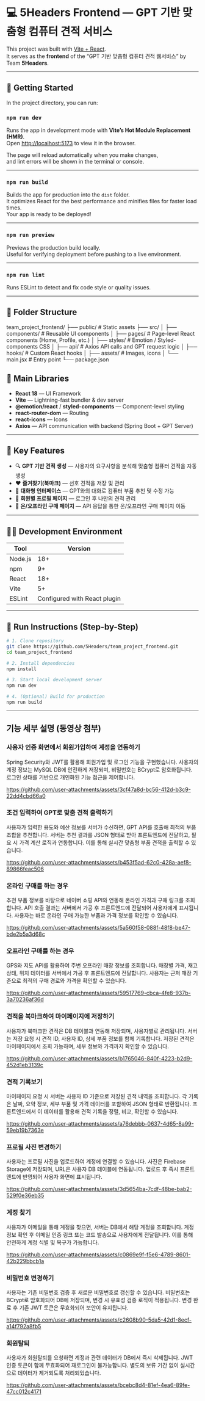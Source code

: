 # 💻 5Headers Frontend — GPT 기반 맞춤형 컴퓨터 견적 서비스

This project was built with [Vite + React](https://vitejs.dev/).  
It serves as the **frontend** of the “GPT 기반 맞춤형 컴퓨터 견적 웹서비스” by Team **5Headers**.

---

## 🚀 Getting Started

In the project directory, you can run:

### `npm run dev`

Runs the app in development mode with **Vite’s Hot Module Replacement (HMR)**.  
Open [http://localhost:5173](http://localhost:5173) to view it in the browser.

The page will reload automatically when you make changes,  
and lint errors will be shown in the terminal or console.

---

### `npm run build`

Builds the app for production into the `dist` folder.  
It optimizes React for the best performance and minifies files for faster load times.  
Your app is ready to be deployed!

---

### `npm run preview`

Previews the production build locally.  
Useful for verifying deployment before pushing to a live environment.

---

### `npm run lint`

Runs ESLint to detect and fix code style or quality issues.

---

## 🧱 Folder Structure

team_project_frontend/
├── public/ # Static assets
├── src/
│ ├── components/ # Reusable UI components
│ ├── pages/ # Page-level React components (Home, Profile, etc.)
│ ├── styles/ # Emotion / Styled-components CSS
│ ├── api/ # Axios API calls and GPT request logic
│ ├── hooks/ # Custom React hooks
│ ├── assets/ # Images, icons
│ └── main.jsx # Entry point
└── package.json



## 🧩 Main Libraries

- **React 18** — UI Framework  
- **Vite** — Lightning-fast bundler & dev server  
- **@emotion/react** / **styled-components** — Component-level styling  
- **react-router-dom** — Routing  
- **react-icons** — Icons  
- **Axios** — API communication with backend (Spring Boot + GPT Server)

---

## 🧠 Key Features

- 🔍 **GPT 기반 견적 생성** — 사용자의 요구사항을 분석해 맞춤형 컴퓨터 견적을 자동 생성  
- ❤️ **즐겨찾기(북마크)** — 선호 견적을 저장 및 관리  
- 💬 **대화형 인터페이스** — GPT와의 대화로 컴퓨터 부품 추천 및 수정 가능  
- 👤 **회원별 프로필 페이지** — 로그인 후 나만의 견적 관리  
- 🔄 **온/오프라인 구매 페이지** — API 응답을 통한 온/오프라인 구매 페이지 이동

---

## 🧑‍💻 Development Environment

| Tool | Version |
|------|----------|
| Node.js | 18+ |
| npm | 9+ |
| React | 18+ |
| Vite | 5+ |
| ESLint | Configured with React plugin |

---

## 🧭 Run Instructions (Step-by-Step)

```bash
# 1. Clone repository
git clone https://github.com/5Headers/team_project_frontend.git
cd team_project_frontend

# 2. Install dependencies
npm install

# 3. Start local development server
npm run dev

# 4. (Optional) Build for production
npm run build
```


---

## 기능 세부 설명 (동영상 첨부)

### 사용자 인증 화면에서 회원가입하여 계정을 연동하기
Spring Security와 JWT를 활용해 회원가입 및 로그인 기능을 구현했습니다.
사용자의 계정 정보는 MySQL DB에 안전하게 저장되며, 비밀번호는 BCrypt로 암호화됩니다.
로그인 상태를 기반으로 개인화된 기능 접근을 제어합니다.

https://github.com/user-attachments/assets/3cf47a8d-bc56-412d-b3c9-22dd4cbd66a0


### 조건 입력하여 GPT로 맞춤 견적 출력하기
사용자가 입력한 용도와 예산 정보를 서버가 수신하면, GPT API를 호출해 최적의 부품 조합을 추천합니다.
서버는 추천 결과를 JSON 형태로 받아 프론트엔드에 전달하고, 필요 시 가격 계산 로직과 연동합니다.
이를 통해 실시간 맞춤형 부품 견적을 출력할 수 있습니다.

https://github.com/user-attachments/assets/b453f5ad-62c0-428a-aef8-89866feac506


### 온라인 구매를 하는 경우
추천 부품 정보를 바탕으로 네이버 쇼핑 API와 연동해 온라인 가격과 구매 링크를 조회합니다.
API 호출 결과는 서버에서 가공 후 프론트엔드에 전달되어 사용자에게 표시됩니다.
사용자는 바로 온라인 구매 가능한 부품과 가격 정보를 확인할 수 있습니다.

https://github.com/user-attachments/assets/5a560f58-088f-48f8-be47-bde2b5a3d68c


### 오프라인 구매를 하는 경우
GPS와 지도 API를 활용하여 주변 오프라인 매장 정보를 조회합니다.
매장별 가격, 재고 상태, 위치 데이터를 서버에서 가공 후 프론트엔드에 전달합니다.
사용자는 근처 매장 기준으로 최적의 구매 경로와 가격을 확인할 수 있습니다.

https://github.com/user-attachments/assets/59517769-cbca-4fe8-937b-3a70236af36d


### 견적을 북마크하여 마이페이지에 저장하기
사용자가 북마크한 견적은 DB 테이블과 연동해 저장되며, 사용자별로 관리됩니다.
서버는 저장 요청 시 견적 ID, 사용자 ID, 상세 부품 정보를 함께 기록합니다.
저장된 견적은 마이페이지에서 조회 가능하며, 세부 정보와 가격까지 확인할 수 있습니다.

https://github.com/user-attachments/assets/b1765046-840f-4223-b2d9-452d1eb3139c


### 견적 기록보기
마이페이지 요청 시 서버는 사용자 ID 기준으로 저장된 견적 내역을 조회합니다.
각 기록은 날짜, 요약 정보, 세부 부품 및 가격 데이터를 포함하여 JSON 형태로 반환됩니다.
프론트엔드에서 이 데이터를 활용해 견적 기록을 정렬, 비교, 확인할 수 있습니다.

https://github.com/user-attachments/assets/a76debbb-0637-4d65-8a99-59eb19b7363e


### 프로필 사진 변경하기
사용자는 프로필 사진을 업로드하여 계정에 연결할 수 있습니다.
사진은 Firebase Storage에 저장되며, URL은 사용자 DB 테이블에 연동됩니다.
업로드 후 즉시 프론트엔드에 반영되어 사용자 화면에 표시됩니다.

https://github.com/user-attachments/assets/3d5654ba-7cdf-48be-bab2-529f0e36eb35


### 계정 찾기
사용자가 이메일을 통해 계정을 찾으면, 서버는 DB에서 해당 계정을 조회합니다.
계정 정보 확인 후 이메일 인증 링크 또는 코드 발송으로 사용자에게 전달됩니다.
이를 통해 안전하게 계정 식별 및 복구가 가능합니다.

https://github.com/user-attachments/assets/c0869e9f-f5e6-4789-8601-42b229bbcb1a


### 비밀번호 변경하기
사용자는 기존 비밀번호 검증 후 새로운 비밀번호로 갱신할 수 있습니다.
비밀번호는 BCrypt로 암호화되어 DB에 저장되며, 변경 시 유효성 검증 로직이 적용됩니다.
변경 완료 후 기존 JWT 토큰은 무효화되어 보안이 유지됩니다.

https://github.com/user-attachments/assets/c2608b90-5da5-42d1-8ecf-a14f792a8fb5


### 회원탈퇴
사용자가 회원탈퇴를 요청하면 계정과 관련 데이터가 DB에서 즉시 삭제됩니다.
JWT 인증 토큰이 함께 무효화되어 재로그인이 불가능합니다.
별도의 보류 기간 없이 실시간으로 데이터가 제거되도록 처리되었습니다.

https://github.com/user-attachments/assets/bcebc8d4-81ef-4ea6-89fe-47cc012c4171





